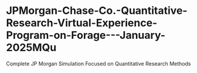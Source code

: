 # JPMorgan-Chase-Co.-Quantitative-Research-Virtual-Experience-Program-on-Forage---January-2025MQu
Complete JP Morgan Simulation Focused on Quantitative Research Methods 
